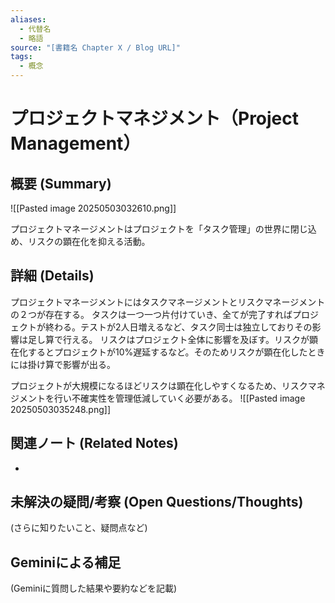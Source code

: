 ```yaml
---
aliases:
  - 代替名
  - 略語
source: "[書籍名 Chapter X / Blog URL]"
tags:
  - 概念
---
```


# プロジェクトマネジメント（Project Management）

## 概要 (Summary)
![[Pasted image 20250503032610.png]]

プロジェクトマネージメントはプロジェクトを「タスク管理」の世界に閉じ込め、リスクの顕在化を抑える活動。
## 詳細 (Details)
プロジェクトマネージメントにはタスクマネージメントとリスクマネージメントの２つが存在する。
タスクは一つ一つ片付けていき、全てが完了すればプロジェクトが終わる。テストが2人日増えるなど、タスク同士は独立しておりその影響は足し算で行える。
リスクはプロジェクト全体に影響を及ぼす。リスクが顕在化するとプロジェクトが10%遅延するなど。そのためリスクが顕在化したときには掛け算で影響が出る。

プロジェクトが大規模になるほどリスクは顕在化しやすくなるため、リスクマネジメントを行い不確実性を管理低減していく必要がある。
![[Pasted image 20250503035248.png]]

## 関連ノート (Related Notes)
- 

## 未解決の疑問/考察 (Open Questions/Thoughts)
(さらに知りたいこと、疑問点など)

## Geminiによる補足
(Geminiに質問した結果や要約などを記載)